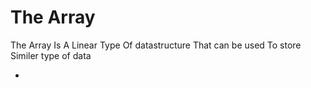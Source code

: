 # The Array
The Array Is A Linear Type Of datastructure That can be used To store Similer type of data

- 
